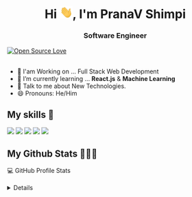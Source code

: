 <h1 align="center">Hi <img src="https://raw.githubusercontent.com/ABSphreak/ABSphreak/master/gifs/Hi.gif" width="30px">, I'm PranaV Shimpi</h1>
<h3 align="center">Software Engineer </h3>
<p align="center">

[![Open Source Love](https://badges.frapsoft.com/os/v2/open-source.svg?v=103)](https://github.com/PranaV-Shimpi) 
<br> <br>
  
- 🔭 I'am Working on ... Full Stack Web Development 
- 🌱 I’m currently learning ... **React.js** & **Machine Learning**
- 💬 Talk to me about New Technologies. 
- 😄 Pronouns: He/Him



## My skills 🚀

![](https://img.shields.io/badge/HTML5-E34F26?style=for-the-badge&logo=html5&logoColor=white)
![](https://img.shields.io/badge/JavaScript-F7DF1E?style=for-the-badge&logo=javascript&logoColor=black)
![](https://img.shields.io/badge/Python-0000?style=for-the-badge&logo=python&logoColor=61DAFB)
![](https://img.shields.io/badge/CSS3-1572B6?style=for-the-badge&logo=css3&logoColor=white)
![](https://img.shields.io/badge/React-20232A?style=for-the-badge&logo=react&logoColor=61DAFB)


##  My Github Stats 👩🏻‍💻
 
  <summary>💻 GitHub Profile Stats</summary>
  <br/>
  <details>
    <img alt="PranaV's Github Stats" src="https://github-readme-stats.vercel.app/api?username=PranaV-Shimpi&show_icons=true&count_private=true&theme=radical&hide_border=true&bg_color=0D1117" /><img alt="PranaV's Top Languages" src="https://github-readme-stats.vercel.app/api/top-langs/?username=PranaV-Shimpi&langs_count=10&layout=compact&theme=radical&hide_border=true&bg_color=0D1117" />
  <details>
<br />
<br />

  ---
## :dart: Find me Interesting? 
**Say Hi to me on [LinkedIn](https://www.linkedin.com/in/pranav-shimpi/)** :heart: 

#### Any Project you want me a part of ?

 - 👀 Ping me on [Twitter](https://twitter.com/PranaVShimpii)

 - 💌 [@23pranavshimpi@gmail.com](mailto:23pranavshimpi@gmail.com)

<br />

 https://pranavshimpi.ck.page/



